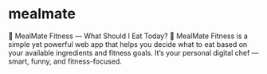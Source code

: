 # mealmate
🥗 MealMate Fitness — What Should I Eat Today? 💪  MealMate Fitness is a simple yet powerful web app that helps you decide what to eat based on your available ingredients and fitness goals. It’s your personal digital chef — smart, funny, and fitness-focused. 
